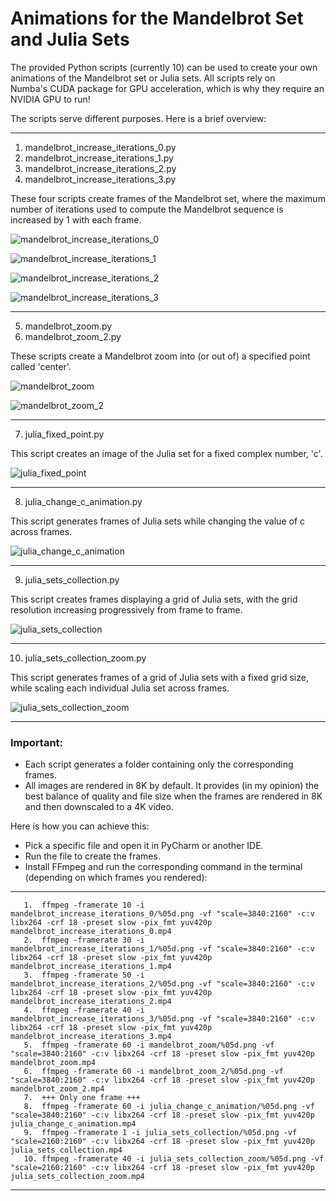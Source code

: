 # Animations for the Mandelbrot Set and Julia Sets

The provided Python scripts (currently 10) can be used to create your own animations of the Mandelbrot set or Julia sets.
All scripts rely on Numba's CUDA package for GPU acceleration, which is why they require an NVIDIA GPU to run!

The scripts serve different purposes. Here is a brief overview:

-----------------------------------------------------------------------------------------------       
1. mandelbrot_increase_iterations_0.py
2. mandelbrot_increase_iterations_1.py
3. mandelbrot_increase_iterations_2.py
4. mandelbrot_increase_iterations_3.py

These four scripts create frames of the Mandelbrot set, where the maximum number of iterations used to compute the Mandelbrot sequence is increased by 1 with each frame.
   
![mandelbrot_increase_iterations_0](https://github.com/user-attachments/assets/3cae6733-70d7-4bc7-bd52-08a50b96ab25)

![mandelbrot_increase_iterations_1](https://github.com/user-attachments/assets/0ac6025d-1c43-4456-b7a2-808db344321a)

![mandelbrot_increase_iterations_2](https://github.com/user-attachments/assets/97bd9225-0ed9-4ca1-a840-1d6f66dc98bf)
 
![mandelbrot_increase_iterations_3](https://github.com/user-attachments/assets/49ab03fb-f419-4ef9-928c-229d415bc037)

-----------------------------------------------------------------------------------------------       
5. mandelbrot_zoom.py
6. mandelbrot_zoom_2.py

These scripts create a Mandelbrot zoom into (or out of) a specified point called 'center'.

![mandelbrot_zoom](https://github.com/user-attachments/assets/91ef08c2-bea0-4036-85c6-3d0ae5e71939)

![mandelbrot_zoom_2](https://github.com/user-attachments/assets/c063d07b-c8fa-4a2d-a42e-3fa2dee291e9)
     
-----------------------------------------------------------------------------------------------       

7. julia_fixed_point.py
   
This script creates an image of the Julia set for a fixed complex number, 'c'.

![julia_fixed_point](https://github.com/user-attachments/assets/229c6ba1-0f8e-4ba6-9c15-8a430cae382a)
     
-----------------------------------------------------------------------------------------------       

8. julia_change_c_animation.py

This script generates frames of Julia sets while changing the value of c across frames.

![julia_change_c_animation](https://github.com/user-attachments/assets/62893236-7821-44c2-9a8f-675eb81601d7)
      
-----------------------------------------------------------------------------------------------       

9. julia_sets_collection.py

This script creates frames displaying a grid of Julia sets, with the grid resolution increasing progressively from frame to frame.

![julia_sets_collection](https://github.com/user-attachments/assets/af5c894a-28cf-4b75-8843-6158a6c6f1a1)

-----------------------------------------------------------------------------------------------       

10. julia_sets_collection_zoom.py

This script generates frames of a grid of Julia sets with a fixed grid size, while scaling each individual Julia set across frames.

![julia_sets_collection_zoom](https://github.com/user-attachments/assets/cc2ef61a-460e-481b-aa84-7790c09de2e5)
      
-----------------------------------------------------------------------------------------------       
      
### Important: 
  - Each script generates a folder containing only the corresponding frames.
  - All images are rendered in 8K by default.
It provides (in my opinion) the best balance of quality and file size when the frames are rendered in 8K and then downscaled to a 4K video.

Here is how you can achieve this:
  - Pick a specific file and open it in PyCharm or another IDE.
  - Run the file to create the frames.
  - Install FFmpeg and run the corresponding command in the terminal (depending on which frames you rendered):

-----------------------------------------------------------------------------------------------       
       1.  ffmpeg -framerate 10 -i mandelbrot_increase_iterations_0/%05d.png -vf "scale=3840:2160" -c:v libx264 -crf 18 -preset slow -pix_fmt yuv420p mandelbrot_increase_iterations_0.mp4
       2.  ffmpeg -framerate 30 -i mandelbrot_increase_iterations_1/%05d.png -vf "scale=3840:2160" -c:v libx264 -crf 18 -preset slow -pix_fmt yuv420p mandelbrot_increase_iterations_1.mp4
       3.  ffmpeg -framerate 50 -i mandelbrot_increase_iterations_2/%05d.png -vf "scale=3840:2160" -c:v libx264 -crf 18 -preset slow -pix_fmt yuv420p mandelbrot_increase_iterations_2.mp4
       4.  ffmpeg -framerate 40 -i mandelbrot_increase_iterations_3/%05d.png -vf "scale=3840:2160" -c:v libx264 -crf 18 -preset slow -pix_fmt yuv420p mandelbrot_increase_iterations_3.mp4      
       5.  ffmpeg -framerate 60 -i mandelbrot_zoom/%05d.png -vf "scale=3840:2160" -c:v libx264 -crf 18 -preset slow -pix_fmt yuv420p mandelbrot_zoom.mp4
       6.  ffmpeg -framerate 60 -i mandelbrot_zoom_2/%05d.png -vf "scale=3840:2160" -c:v libx264 -crf 18 -preset slow -pix_fmt yuv420p mandelbrot_zoom_2.mp4
       7.  +++ Only one frame +++
       8.  ffmpeg -framerate 60 -i julia_change_c_animation/%05d.png -vf "scale=3840:2160" -c:v libx264 -crf 18 -preset slow -pix_fmt yuv420p julia_change_c_animation.mp4
       9.  ffmpeg -framerate 1 -i julia_sets_collection/%05d.png -vf "scale=2160:2160" -c:v libx264 -crf 18 -preset slow -pix_fmt yuv420p julia_sets_collection.mp4
       10. ffmpeg -framerate 40 -i julia_sets_collection_zoom/%05d.png -vf "scale=2160:2160" -c:v libx264 -crf 18 -preset slow -pix_fmt yuv420p julia_sets_collection_zoom.mp4
-----------------------------------------------------------------------------------------------       

